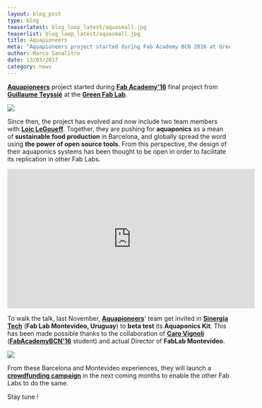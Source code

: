```yaml
---
layout: blog_post
type: blog
teaserlatest: blog_loop_latest/aquasmall.jpg
teaserlist: blog_loop_latest/aquasmall.jpg
title: Aquapioneers
meta: "Aquapioneers project started during Fab Academy BCN 2016 at Green Fab Lab; Aquapioneers' team get invited in Sinergia Tech (Fab Lab Montevideo) to beta test its Aquaponics Kit."
author: Marco Sanalitro
date: 13/03/2017 
category: news
---
```


<strong><a href="http://aquapioneers.io/">Aquapioneers</a></strong> project started during <strong><a href="http://fabacademy.org/">Fab Academy'16</a></strong> final project from <strong><a href="https://www.facebook.com/guillaume.tess">Guillaume Teyssié</a></strong> at the <strong><a href="http://greenfablab.org/">Green Fab Lab</a></strong>. <br>

<img src= "http://www.fablabbcn.org/img/blog/blog_loop_latest/aqua2.jpg" align="middle"> 
<br>

Since then, the project has evolved and now include two team members with <strong><a href="https://es.linkedin.com/in/loic-le-goueff-4b3b36b4">Loic LeGoueff</a></strong>. Together, they are pushing for <strong>aquaponics</strong> as a mean of <strong>sustainable food production</strong> in Barcelona, and globally spread the word using <strong>the power of open source tools</strong>. From this perspective, the design of their aquaponics systems has been thought to be open in order to  facilitate its replication in other Fab Labs.<br>

<iframe width="560" height="315" src="https://www.youtube.com/embed/NIotF-8vEBo" frameborder="0" allowfullscreen></iframe>
<br>

To walk the talk, last November, <strong><a href="http://aquapioneers.io/">Aquapioneers</a></strong>' team get invited in <strong><a href="http://www.sinergiatech.com/">Sinergia Tech</a></strong> (<strong>Fab Lab Montevideo, Uruguay</strong>) to <strong>beta test</strong> its <strong>Aquaponics Kit</strong>. This has been made possible thanks to the collaboration of <strong><a href="https://www.facebook.com/susi.garrido.73?fref=ts">Caro Vignoli</a></strong> (<strong><a href="http://fabacademy.org/">FabAcademyBCN'16</a></strong> student) and actual Director of <strong>FabLab Montevideo</strong>. <br>

<img src= "http://www.fablabbcn.org/img/blog/blog_loop_latest/aqua1.jpg" align="middle"> 
<br>

From these Barcelona and Montevideo experiences, they will launch a <strong><a href="http://aquapioneers.io/">crowdfunding campaign</a></strong> in the next coming months to enable the other Fab Labs to do the same.<br>

Stay tune !<br>


